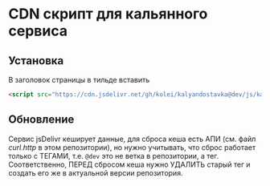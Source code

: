 # CDN скрипт для кальянного сервиса

## Установка

В заголовок страницы в тильде вставить 

```html
<script src="https://cdn.jsdelivr.net/gh/kolei/kalyandostavka@dev/js/kalyan.js" type="text/javascript">
```

## Обновление

Сервис jsDelivr кеширует данные, для сброса кеша есть АПИ (см. файл *curl.http* в этом репозитории), но нужно учитывать, что сброс работает только с ТЕГАМИ, т.е. ``@dev`` это не ветка в репозитории, а тег. Соответственно, ПЕРЕД сбросом кеша нужно УДАЛИТЬ старый тег и создать его же в актуальной версии репозитория.